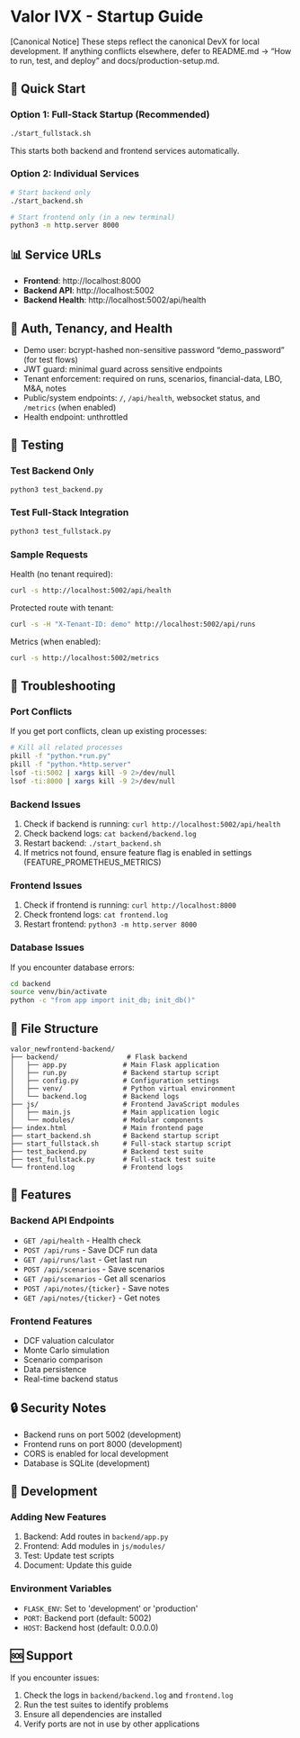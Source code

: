 # Valor IVX - Startup Guide

[Canonical Notice]
These steps reflect the canonical DevX for local development. If anything conflicts elsewhere, defer to README.md → “How to run, test, and deploy” and docs/production-setup.md.

## 🚀 Quick Start

### Option 1: Full-Stack Startup (Recommended)
```bash
./start_fullstack.sh
```
This starts both backend and frontend services automatically.

### Option 2: Individual Services
```bash
# Start backend only
./start_backend.sh

# Start frontend only (in a new terminal)
python3 -m http.server 8000
```

## 📊 Service URLs

- **Frontend**: http://localhost:8000
- **Backend API**: http://localhost:5002
- **Backend Health**: http://localhost:5002/api/health

## 🔐 Auth, Tenancy, and Health

- Demo user: bcrypt-hashed non-sensitive password “demo_password” (for test flows)
- JWT guard: minimal guard across sensitive endpoints
- Tenant enforcement: required on runs, scenarios, financial-data, LBO, M&A, notes
- Public/system endpoints: `/`, `/api/health`, websocket status, and `/metrics` (when enabled)
- Health endpoint: unthrottled

## 🧪 Testing

### Test Backend Only
```bash
python3 test_backend.py
```

### Test Full-Stack Integration
```bash
python3 test_fullstack.py
```

### Sample Requests

Health (no tenant required):
```bash
curl -s http://localhost:5002/api/health
```

Protected route with tenant:
```bash
curl -s -H "X-Tenant-ID: demo" http://localhost:5002/api/runs
```

Metrics (when enabled):
```bash
curl -s http://localhost:5002/metrics
```

## 🔧 Troubleshooting

### Port Conflicts
If you get port conflicts, clean up existing processes:
```bash
# Kill all related processes
pkill -f "python.*run.py"
pkill -f "python.*http.server"
lsof -ti:5002 | xargs kill -9 2>/dev/null
lsof -ti:8000 | xargs kill -9 2>/dev/null
```

### Backend Issues
1. Check if backend is running: `curl http://localhost:5002/api/health`
2. Check backend logs: `cat backend/backend.log`
3. Restart backend: `./start_backend.sh`
4. If metrics not found, ensure feature flag is enabled in settings (FEATURE_PROMETHEUS_METRICS)

### Frontend Issues
1. Check if frontend is running: `curl http://localhost:8000`
2. Check frontend logs: `cat frontend.log`
3. Restart frontend: `python3 -m http.server 8000`

### Database Issues
If you encounter database errors:
```bash
cd backend
source venv/bin/activate
python -c "from app import init_db; init_db()"
```

## 📁 File Structure

```
valor_newfrontend-backend/
├── backend/                 # Flask backend
│   ├── app.py              # Main Flask application
│   ├── run.py              # Backend startup script
│   ├── config.py           # Configuration settings
│   ├── venv/               # Python virtual environment
│   └── backend.log         # Backend logs
├── js/                     # Frontend JavaScript modules
│   ├── main.js             # Main application logic
│   └── modules/            # Modular components
├── index.html              # Main frontend page
├── start_backend.sh        # Backend startup script
├── start_fullstack.sh      # Full-stack startup script
├── test_backend.py         # Backend test suite
├── test_fullstack.py       # Full-stack test suite
└── frontend.log            # Frontend logs
```

## 🎯 Features

### Backend API Endpoints
- `GET /api/health` - Health check
- `POST /api/runs` - Save DCF run data
- `GET /api/runs/last` - Get last run
- `POST /api/scenarios` - Save scenarios
- `GET /api/scenarios` - Get all scenarios
- `POST /api/notes/{ticker}` - Save notes
- `GET /api/notes/{ticker}` - Get notes

### Frontend Features
- DCF valuation calculator
- Monte Carlo simulation
- Scenario comparison
- Data persistence
- Real-time backend status

## 🔒 Security Notes

- Backend runs on port 5002 (development)
- Frontend runs on port 8000 (development)
- CORS is enabled for local development
- Database is SQLite (development)

## 📝 Development

### Adding New Features
1. Backend: Add routes in `backend/app.py`
2. Frontend: Add modules in `js/modules/`
3. Test: Update test scripts
4. Document: Update this guide

### Environment Variables
- `FLASK_ENV`: Set to 'development' or 'production'
- `PORT`: Backend port (default: 5002)
- `HOST`: Backend host (default: 0.0.0.0)

## 🆘 Support

If you encounter issues:
1. Check the logs in `backend/backend.log` and `frontend.log`
2. Run the test suites to identify problems
3. Ensure all dependencies are installed
4. Verify ports are not in use by other applications
